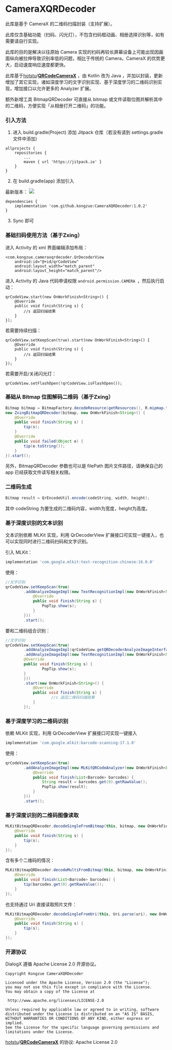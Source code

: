 # CameraXQRDecoder

此库是基于 CameraX 的二维码扫描封装（支持扩展）。

此库仅含基础功能（扫码、闪光灯），不包含扫码框动画、相册选择识别等，如有需要请自行实现。

此库的目的是解决以往原始 Camera 实现的扫码再较长屏幕设备上可能出现因画面纵向被拉伸导致识别率低的问题，相比于传统的 Camera，CameraX 的优势更大，启动速度响应速度都更快。

此库基于[hotstu](https://github.com/hotstu)/**[QRCodeCameraX](https://github.com/hotstu/QRCodeCameraX)** ，由 Kotlin 改为 Java ，并加以封装，更新增加了其它实现，诸如深度学习的文字识别实现、基于深度学习的二维码识别实现，增加接口以允许更多的 Analyzer 扩展。

额外新增工具 BitmapQRDecoder 可直接从 bitmap 或文件读取位图并解析其中的二维码，方便实现「从相册打开二维码」的功能。

### 引入方法

1. 进入 build.gradle(Project) 添加 Jitpack 仓库（若没有请到 settings.gradle 文件中添加）

```
allprojects {
    repositories {
        ...
        maven { url 'https://jitpack.io' }
    }
}
```

2. 在 build.gradle(app) 添加引入

最新版本： [![](https://jitpack.io/v/kongzue/CameraXQRDecoder.svg)](https://jitpack.io/#kongzue/CameraXQRDecoder)


```
dependencies {
    implementation 'com.github.kongzue:CameraXQRDecoder:1.0.2'
}
```

3. Sync 即可

### 基础扫码使用方法（基于Zxing）

进入 Activity 的 xml 界面编辑添加布局：

```
<com.kongzue.cameraxqrdecoder.QrDecoderView
    android:id="@+id/qrCodeView"
    android:layout_width="match_parent"
    android:layout_height="match_parent"/>
```

进入 Activity 的 Java 代码申请权限 `android.permission.CAMERA `，然后执行启动：

```
qrCodeView.start(new OnWorkFinish<String>() {
    @Override
    public void finish(String s) {
        //s 返回扫描结果
    }
});
```

若需要持续扫描：

```
qrCodeView.setKeepScan(true).start(new OnWorkFinish<String>() {
    @Override
    public void finish(String s) {
        //s 返回扫描结果
    }
});
```

若需要开启/关闭闪光灯：

```
qrCodeView.setFlashOpen(!qrCodeView.isFlashOpen());
```

### 基础从 Bitmap 位图解码二维码（基于Zxing）

```java
Bitmap bitmap = BitmapFactory.decodeResource(getResources(), R.mipmap.test_decode);
new ZxingBitmapQRDecoder(bitmap, new OnWorkFinish<String>() {
    @Override
    public void finish(String s) {
        tip(s);
    }
    @Override
    public void failed(Object e) {
        tip(e.toString());
    }
}).start();
```

另外，BitmapQRDecoder 参数也可以是 filePath 图片文件路径，请确保自己的 app 已经获取文件读写相关权限。

### 二维码生成

```java
Bitmap result = QrEncodeUtil.encode(codeString, width, height);
```

其中 codeString 为要生成的二维码内容，width为宽度，height为高度。

### 基于深度识别的文本识别

文本识别依赖 MLKit 实现，利用 QrDecoderView 扩展接口可实现一键接入，也可以实现同时进行二维码扫码和文字识别。

引入 MLKit：

```gradle
implementation 'com.google.mlkit:text-recognition-chinese:16.0.0'
```

使用：
```java
//文字识别
qrCodeView.setKeepScan(true)
        .addAnalyzeImageImpl(new TextRecognitionImpl(new OnWorkFinish<String>() {
            @Override
            public void finish(String s) {
                PopTip.show(s);
            }
        }))
        .start();
```

要和二维码组合识别：
```java
//文字识别
qrCodeView.setKeepScan(true)
        .addAnalyzeImageImpl(qrCodeView.getQRDecoderAnalyzeImageInterface())
        .addAnalyzeImageImpl(new TextRecognitionImpl(new OnWorkFinish<String>() {
        @Override
        public void finish(String s) {
                PopTip.show(s);
        }
        }))
        .start(new OnWorkFinish<String>() {
            @Override
            public void finish(String s) {
                    //s 返回二维码扫描结果
            }
        });
```

### 基于深度学习的二维码识别

依赖 MLKit 实现，利用 QrDecoderView 扩展接口可实现一键接入

```gradle
implementation 'com.google.mlkit:barcode-scanning:17.1.0'
```

使用：

```java
qrCodeView.setKeepScan(true)
        .addAnalyzeImageImpl(new MLKitQRCodeAnalyzer(new OnWorkFinish<List<Barcode> barcodes>() {
            @Override
            public void finish(List<Barcode> barcodes) {
                String result = barcodes.get(0).getRawValue();
                PopTip.show(result);
            }
        }))
        .start();
```

### 基于深度识别的二维码图像读取

```java
MLKitBitmapQRDecoder.decodeSingleFromBitmap(this, bitmap, new OnWorkFinish<String>() {
    @Override
    public void finish(String s) {
        tip(s);
    }
});
```

含有多个二维码的情况：

```java
MLKitBitmapQRDecoder.decodeMultiFromBitmap(this, bitmap, new OnWorkFinish<List<Barcode>>() {
    @Override
    public void finish(List<Barcode> barcodes) {
        tip(barcodes.get(0).getRawValue());
    }
});
```

也支持通过 Uri 直接读取照片文件：

```java
MLKitBitmapQRDecoder.decodeSingleFromUri(this, Uri.parse(uri), new OnWorkFinish<String>() {
    @Override
    public void finish(String s) {
        tip(s);
    }
});
```

### 开源协议

DialogX 遵循 Apache License 2.0 开源协议。

```
Copyright Kongzue CameraXQRDecoder

Licensed under the Apache License, Version 2.0 (the "License");
you may not use this file except in compliance with the License.
You may obtain a copy of the License at

 http://www.apache.org/licenses/LICENSE-2.0

Unless required by applicable law or agreed to in writing, software
distributed under the License is distributed on an "AS IS" BASIS,
WITHOUT WARRANTIES OR CONDITIONS OF ANY KIND, either express or implied.
See the License for the specific language governing permissions and
limitations under the License.
```

[hotstu](https://github.com/hotstu)/**[QRCodeCameraX](https://github.com/hotstu/QRCodeCameraX)** 的协议: Apache License 2.0

